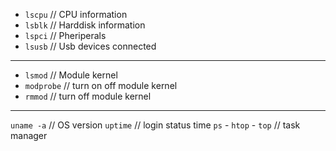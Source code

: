 - `lscpu` // CPU information
- `lsblk` // Harddisk information
- `lspci` // Pheriperals
- `lsusb` // Usb devices connected
---
- `lsmod` // Module kernel
- `modprobe` // turn on off module kernel
- `rmmod` // turn off module kernel
---
`uname -a` // OS version
`uptime`  // login status time
`ps` - `htop` - `top` // task manager